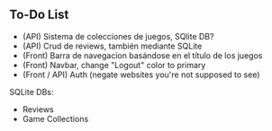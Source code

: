 ## To-Do List
- (API) Sistema de colecciones de juegos, SQlite DB?
- (API) Crud de reviews, también mediante SQLite 
- (Front) Barra de navegacíon basándose en el título de los juegos 
- (Front) Navbar, change "Logout" color to primary 
- (Front / API) Auth (negate websites you're not supposed to see)

SQLite DBs:
- Reviews 
- Game Collections